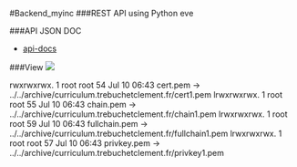 #Backend_myinc
###REST API using Python eve

###API JSON DOC
   - <a href="http://127.0.0.1:5000/api-docs">api-docs</a>


###View
<img src="https://cloud.githubusercontent.com/assets/8559910/11896801/d3b7ef46-a589-11e5-93c6-d74147e88000.png" ></img> 


rwxrwxrwx. 1 root root 54 Jul 10 06:43 cert.pem -> ../../archive/curriculum.trebuchetclement.fr/cert1.pem
lrwxrwxrwx. 1 root root 55 Jul 10 06:43 chain.pem -> ../../archive/curriculum.trebuchetclement.fr/chain1.pem
lrwxrwxrwx. 1 root root 59 Jul 10 06:43 fullchain.pem -> ../../archive/curriculum.trebuchetclement.fr/fullchain1.pem
lrwxrwxrwx. 1 root root 57 Jul 10 06:43 privkey.pem -> ../../archive/curriculum.trebuchetclement.fr/privkey1.pem